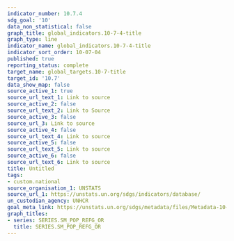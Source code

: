 ```yaml
---
indicator_number: 10.7.4
sdg_goal: '10'
data_non_statistical: false
graph_title: global_indicators.10-7-4-title
graph_type: line
indicator_name: global_indicators.10-7-4-title
indicator_sort_order: 10-07-04
published: true
reporting_status: complete
target_name: global_targets.10-7-title
target_id: '10.7'
data_show_map: false
source_active_1: true
source_url_text_1: Link to source
source_active_2: false
source_url_text_2: Link to Source
source_active_3: false
source_url_3: Link to source
source_active_4: false
source_url_text_4: Link to source
source_active_5: false
source_url_text_5: Link to source
source_active_6: false
source_url_text_6: Link to source
title: Untitled
tags:
- custom.national
source_organisation_1: UNSTATS
source_url_1: https://unstats.un.org/sdgs/indicators/database/
un_custodian_agency: UNHCR
goal_meta_link: https://unstats.un.org/sdgs/metadata/files/Metadata-10-07-04.pdf
graph_titles:
- series: SERIES.SM_POP_REFG_OR
  title: SERIES.SM_POP_REFG_OR
---
```

